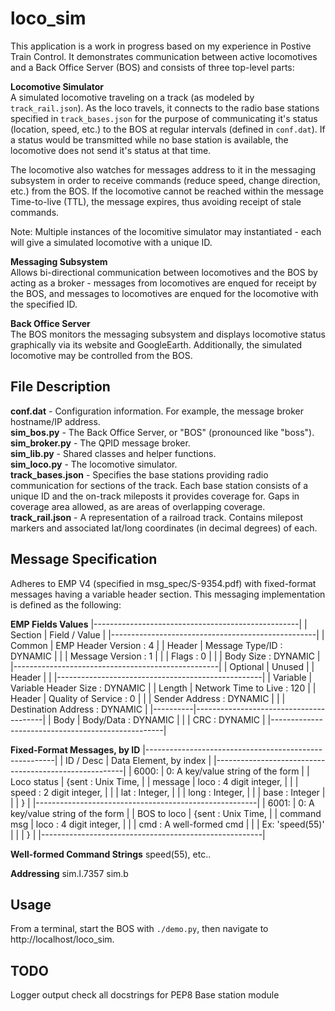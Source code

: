 # loco_sim

This application is a work in progress based on my experience in Postive Train Control. It demonstrates communication between active locomotives and a Back Office Server (BOS) and consists of three top-level parts:
  
**Locomotive Simulator**  
A simulated locomotive traveling on a track (as modeled by `track_rail.json`). As the loco travels, it connects to the radio base stations specified in `track_bases.json` for the purpose of communicating it's status (location, speed, etc.) to the BOS at regular intervals (defined in `conf.dat`). If a status would be transmitted while no base station is available, the locomotive does not send it's status at that time.  

The locomotive also watches for messages address to it in the messaging subsystem in order to receive commands (reduce speed, change direction, etc.) from the BOS. If the locomotive cannot be reached within the message Time-to-live (TTL), the message expires, thus avoiding receipt of stale commands.

Note: Multiple instances of the locomitive simulator may instantiated - each will give a simulated locomotive with a unique ID.

**Messaging Subsystem**  
Allows bi-directional communication between locomotives and the BOS by acting as a broker - messages from locomotives are enqued for receipt by the BOS, and messages to locomotives are enqued for the locomotive with the specified ID.

**Back Office Server**  
The BOS monitors the messaging subsystem and displays locomotive status graphically via its website and GoogleEarth. Additionally, the simulated locomotive may be controlled from the BOS.

## File Description

**conf.dat** - Configuration information. For example, the message broker hostname/IP address.  
**sim_bos.py** - The Back Office Server, or "BOS" (pronounced like "boss").  
**sim_broker.py** - The QPID message broker.  
**sim_lib.py** - Shared classes and helper functions.  
**sim_loco.py** - The locomotive simulator.  
**track_bases.json** - Specifies the base stations providing radio communication for sections of the track. Each base station consists of a unique ID and the on-track mileposts it provides coverage for. Gaps in coverage area allowed, as are areas of overlapping coverage.  
**track_rail.json** - A representation of a railroad track. Contains milepost markers and associated lat/long coordinates (in decimal degrees) of each.

## Message Specification

Adheres to EMP V4 (specified in msg_spec/S-9354.pdf) with fixed-format messages having a variable header section. This messaging implementation is defined as the following:

**EMP Fields Values**
|---------------------------------------------------|
| Section  | Field / Value                          |
|---------------------------------------------------|
| Common   | EMP Header Version    : 4              |
| Header   | Message Type/ID       : DYNAMIC        |
|          | Message Version       : 1              |
|          | Flags                 : 0              |
|          | Body Size             : DYNAMIC        |
|---------------------------------------------------|
| Optional | Unused                                 |
| Header   |                                        |
|---------------------------------------------------|
| Variable | Variable Header Size  : DYNAMIC        |
| Length   | Network Time to Live  : 120            |
| Header   | Quality of Service    : 0              |
|          | Sender Address        : DYNAMIC        |
|          | Destination Address   : DYNAMIC        |
|----------|----------------------------------------|
| Body     | Body/Data             : DYNAMIC        |
|          | CRC                   : DYNAMIC        |
|---------------------------------------------------|

**Fixed-Format Messages, by ID**
|-------------------------------------------------------|
| ID / Desc     | Data Element, by index                |
|-------------------------------------------------------|
| 6000:         | 0: A key/value string of the form     |
| Loco status   |    {sent          : Unix Time,         |
| message       |     loco          : 4 digit integer,   |
|               |     speed        : 2 digit integer,   |
|               |     lat     : Integer,           |
|               |     long    : Integer,           |
|               |     base : Integer            |
|               |    }                                  |
|-------------------------------------------------------|
| 6001:         | 0: A key/value string of the form     |
| BOS to loco   |    {sent    : Unix Time,         |
| command msg   |     loco : 4 digit integer,   |
|               |     cmd      : A well-formed cmd  |
|               |                    Ex: 'speed(55)'    |
|               |    }                                  |
|-------------------------------------------------------|

**Well-formed Command Strings**
speed(55), etc..

**Addressing**
sim.l.7357
sim.b

## Usage

From a terminal, start the BOS with `./demo.py`, then navigate to http://localhost/loco_sim.

## TODO
Logger output
check all docstrings for PEP8
Base station module

